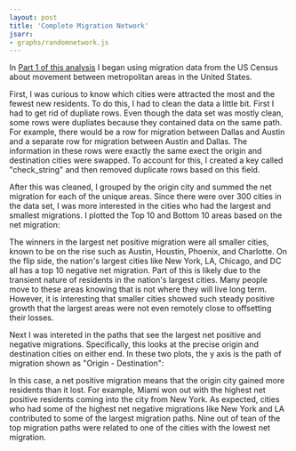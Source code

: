 ```yaml
---
layout: post
title: 'Complete Migration Network'
jsarr:
- graphs/randomnetwork.js
---
```

In [Part 1 of this analysis](https://ashleyajohn.github.io/2018/07/28/networks-part-1.html) I began using migration data from the US Census about movement between metropolitan areas in the United States. 

First, I was curious to know which cities were attracted the most and the fewest new residents. To do this, I had to clean the data a little bit. First I had to get rid of dupliate rows. Even though the data set was mostly clean, some rows were dupliates because they contained data on the same path. For example, there would be a row for migration between Dallas and Austin and a separate row for migration between Austin and Dallas. The information in these rows were exactly the same exect the origin and destination cities were swapped. To account for this, I created a key called "check_string" and then removed duplicate rows based on this field. 

After this was cleaned, I grouped by the origin city and summed the net migration for each of the unique areas. Since there were over 300 cities in the data set, I was more interested in the cities who had the largest and smallest migrations. I plotted the Top 10 and Bottom 10 areas based on the net migration: 


The winners in the largest net positive migration were all smaller cities, known to be on the rise such as Austin, Houstin, Phoenix, and Charlotte. On the flip side, the nation's largest cities like New York, LA, Chicago, and DC all has a top 10 negative net migration. Part of this is likely due to the transient nature of residents in the nation's largest cities. Many people move to these areas knowing that is not where they will live long term. However, it is interesting that smaller cities showed such steady positive growth that the largest areas were not even remotely close to offsetting their losses. 

Next I was intereted in the paths that see the largest net positive and negative migrations. Specifically, this looks at the precise origin and destination cities on either end. In these two plots, the y axis is the path of migration shown as "Origin - Destination": 

In this case, a net positive migration means that the origin city gained more residents than it lost. For example, Miami won out with the highest net positive residents coming into the city from New York. As expected, cities who had some of the highest net negative migrations like New York and LA contributed to some of the largest migration paths. Nine out of tean of the top migration paths were related to one of the cities with the lowest net migration.  
<div id="mynetwork" style="height: 1000px; width:1000px"></div>
